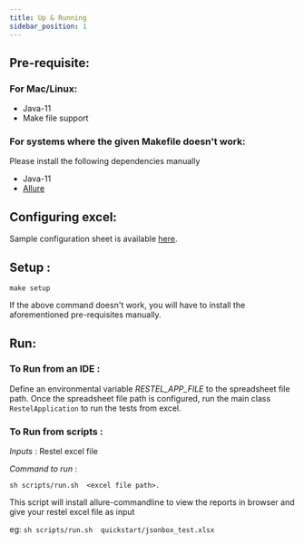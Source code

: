 ```yaml
---
title: Up & Running
sidebar_position: 1
---
```

## Pre-requisite:

### For Mac/Linux:

- Java-11
- Make file support

### For systems where the given Makefile doesn't work:

Please install the following dependencies manually

- Java-11
- [Allure](https://docs.qameta.io/allure/#_installing_a_commandline)

## Configuring excel:

Sample configuration sheet is available [here](https://github.com/techconative/Restel/blob/main/quickstart/jsonbox_test.xlsx).

## Setup :

```
make setup
```

If the above command doesn't work, you will have to install the aforementioned pre-requisites manually.

## Run:

### To Run from an IDE :

Define an environmental variable *RESTEL_APP_FILE* to the spreadsheet file path.
Once the spreadsheet file path is configured, run the main class `RestelApplication` to run the tests from excel.

### To Run from scripts :

*Inputs* : Restel excel file

*Command to run* :

`sh scripts/run.sh  <excel file path>.`

This script will install allure-commandline to view the reports in browser and give your restel excel file as input

eg:  `sh scripts/run.sh  quickstart/jsonbox_test.xlsx`